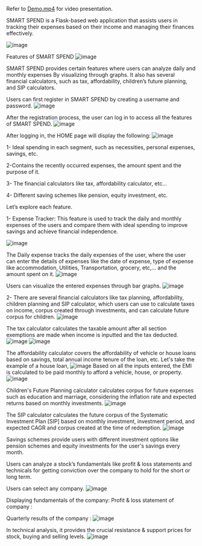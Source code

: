 Refer to <a href='https://github.com/nitinpateri/smartspend/blob/main/demo.mp4'>Demo.mp4</a> for video presentation.


SMART SPEND is a Flask-based web application that assists users in tracking their expenses based on their income and managing their finances effectively.

![image](https://github.com/user-attachments/assets/2a0428d8-d87c-4492-809a-0a47cc8dc438)
 

Features of SMART SPEND
![image](https://github.com/user-attachments/assets/e264fdea-ece0-4217-b2b9-5371fab57e74)

SMART SPEND provides certain features where users can analyze daily and monthly expenses 
By visualizing through graphs.
It also has several financial calculators, such as tax, affordability, children’s future planning, and SIP calculators.
 
Users can first register in SMART SPEND by creating a username and password.
![image](https://github.com/user-attachments/assets/f4527a07-e36c-456a-9c97-725cd70c307f)

After the registration process, the user can log in to access all the features of SMART SPEND.
![image](https://github.com/user-attachments/assets/3e16ed76-f4eb-4e6e-900f-6c812bdee467)
 
After logging in, the HOME page will display the following: 
![image](https://github.com/user-attachments/assets/e7401c1e-ab04-4a11-8f34-f769d78088e4)

1- Ideal spending in each segment, such as necessities, personal expenses, savings, etc.

2-Contains the recently occurred expenses, the amount spent and the purpose of it.

3- The financial calculators like tax, affordability calculator, etc…

4- Different saving schemes like pension, equity investment, etc.
 

Let’s explore each feature.

1- Expense Tracker: This feature is used to track the daily and monthly expenses of the users and compare them with ideal spending to improve savings and achieve financial independence.

![image](https://github.com/user-attachments/assets/7d51445e-b40c-4700-9ed1-dc46a157311c)

The Daily expense tracks the daily expenses of the user, where the user can enter the details of expenses like the date of expense, type of expense like accommodation, Utilities, Transportation, grocery, etc,... and the amount spent on it.
![image](https://github.com/user-attachments/assets/addb9baa-a1ec-4f40-89de-675f847648fb)

Users can visualize the entered expenses through bar graphs.
![image](https://github.com/user-attachments/assets/4720f14a-2628-43ae-8f83-12336e1304e7)

 
2- There are several financial calculators like tax planning, affordability, children planning and SIP calculator, which users can use to calculate taxes on income, corpus created through investments, and can calculate future corpus for children.
![image](https://github.com/user-attachments/assets/9f62853e-6f80-4b7f-a27b-21f6cd719035)
 
The tax calculator calculates the taxable amount after all section exemptions are made when income is inputted and the tax deducted.
![image](https://github.com/user-attachments/assets/e8a5f183-101e-4eb6-b28d-718b1c755a13)
![image](https://github.com/user-attachments/assets/04be6aaf-189e-4adb-951b-60ea828d5cbf)

 
The affordability calculator covers the affordability of vehicle or house loans based on savings, total annual income tenure of the loan, etc.
Let's take the example of a house loan,
![image](https://github.com/user-attachments/assets/5d644a47-a91c-4e1d-8d88-b4a36f88f749)
Based on all the inputs entered, the EMI is calculated to be paid monthly to afford a vehicle, house, or property.
![image](https://github.com/user-attachments/assets/e457ceb3-b76f-4bdd-91c2-f706839fc567)

Children's Future Planning calculator calculates corpus for future expenses such as education and marriage, considering the inflation rate and expected returns based on monthly investments.
![image](https://github.com/user-attachments/assets/5f9ad810-dace-4e4d-80b6-a7ca0296f98f)
 

The SIP calculator calculates the future corpus of the Systematic Investment Plan [SIP] based on monthly investment, investment period, and expected CAGR and corpus created at the time of redemption.
![image](https://github.com/user-attachments/assets/f637e9d5-8264-4807-beac-3ff386a0371f)

 

Savings schemes provide users with different investment options like pension schemes and equity investments for the user's savings every month.

Users can analyze a stock’s fundamentals like profit & loss statements and technicals for getting conviction over the company to hold for the short or long term.

Users can select any company.
![image](https://github.com/user-attachments/assets/e242481d-4709-4b95-9c58-4ec02e53ab3e)

Displaying fundamentals of the company:  Profit & loss statement of company : 

 

Quarterly results of the company : 
 ![image](https://github.com/user-attachments/assets/0dc3a879-5ace-4846-98df-a7b187b9119f)


In technical analysis, it provides the crucial resistance & support prices for stock, buying and selling levels.
![image](https://github.com/user-attachments/assets/f849101f-30f8-45f1-ad99-749b64b7283d)
